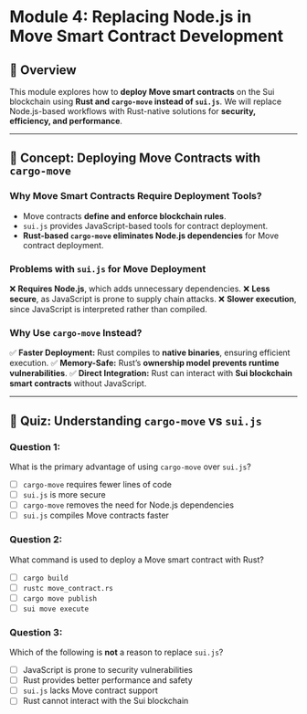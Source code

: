 # Module 4: Replacing Node.js in Move Smart Contract Development

## 📌 Overview
This module explores how to **deploy Move smart contracts** on the Sui blockchain using **Rust and `cargo-move` instead of `sui.js`**. We will replace Node.js-based workflows with Rust-native solutions for **security, efficiency, and performance**.

---

## **📖 Concept: Deploying Move Contracts with `cargo-move`**
### **Why Move Smart Contracts Require Deployment Tools?**
- Move contracts **define and enforce blockchain rules**.
- `sui.js` provides JavaScript-based tools for contract deployment.
- **Rust-based `cargo-move` eliminates Node.js dependencies** for Move contract deployment.

### **Problems with `sui.js` for Move Deployment**
❌ **Requires Node.js**, which adds unnecessary dependencies.
❌ **Less secure**, as JavaScript is prone to supply chain attacks.
❌ **Slower execution**, since JavaScript is interpreted rather than compiled.

### **Why Use `cargo-move` Instead?**
✅ **Faster Deployment:** Rust compiles to **native binaries**, ensuring efficient execution.
✅ **Memory-Safe:** Rust’s **ownership model prevents runtime vulnerabilities**.
✅ **Direct Integration:** Rust can interact with **Sui blockchain smart contracts** without JavaScript.

---

## **📝 Quiz: Understanding `cargo-move` vs `sui.js`**
### **Question 1:**
What is the primary advantage of using `cargo-move` over `sui.js`?
- [ ] `cargo-move` requires fewer lines of code
- [ ] `sui.js` is more secure
- [ ] `cargo-move` removes the need for Node.js dependencies
- [ ] `sui.js` compiles Move contracts faster

### **Question 2:**
What command is used to deploy a Move smart contract with Rust?
- [ ] `cargo build`
- [ ] `rustc move_contract.rs`
- [ ] `cargo move publish`
- [ ] `sui move execute`

### **Question 3:**
Which of the following is **not** a reason to replace `sui.js`?
- [ ] JavaScript is prone to security vulnerabilities
- [ ] Rust provides better performance and safety
- [ ] `sui.js` lacks Move contract support
- [ ] Rust cannot interact with the Sui blockchain